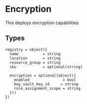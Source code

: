 # Encryption

This deploys encryption capabilities

## Types

```hcl
registry = object({
  name           = string
  location       = string
  resource_group = string
  sku            = optional(string)

  encryption = optional(object({
    enabled               = bool
    key_vault_key_id     = string
    role_assignment_scope = string
  }))
})
```
